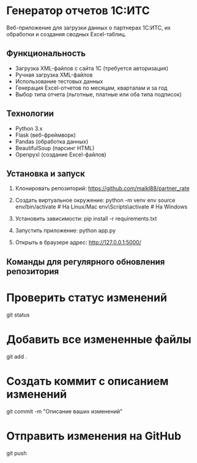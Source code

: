 # Генератор отчетов 1C:ИТС

Веб-приложение для загрузки данных о партнерах 1C:ИТС, их обработки и создания сводных Excel-таблиц.

## Функциональность

- Загрузка XML-файлов с сайта 1C (требуется авторизация)
- Ручная загрузка XML-файлов
- Использование тестовых данных
- Генерация Excel-отчетов по месяцам, кварталам и за год
- Выбор типа отчета (льготные, платные или оба типа подписок)

## Технологии

- Python 3.x
- Flask (веб-фреймворк)
- Pandas (обработка данных)
- BeautifulSoup (парсинг HTML)
- Openpyxl (создание Excel-файлов)

## Установка и запуск

1. Клонировать репозиторий: https://github.com/maikl88/partner_rate

2. Создать виртуальное окружение: python -m venv env
source env/bin/activate  # На Linux/Mac
env\Scripts\activate  # На Windows

3. Установить зависимости: pip install -r requirements.txt

4. Запустить приложение: python app.py

5. Открыть в браузере адрес: http://127.0.0.1:5000/

## Команды для регулярного обновления репозитория
# Проверить статус изменений
git status

# Добавить все измененные файлы
git add .

# Создать коммит с описанием изменений
git commit -m "Описание ваших изменений"

# Отправить изменения на GitHub
git push
